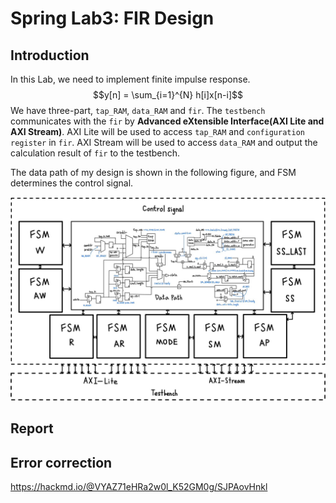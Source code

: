 # Spring Lab3: FIR Design
## Introduction
In this Lab, we need to implement finite impulse response.
    $$y[n] = \sum_{i=1}^{N} h[i]x[n-i]$$
We have three-part, $\texttt{tap\_RAM}$, $\texttt{data\_RAM}$ and $\texttt{fir}$. The $\texttt{testbench}$ communicates with the $\texttt{fir}$ by $\textbf{Advanced eXtensible Interface(AXI Lite and AXI Stream)}$. AXI Lite will be used to access $\texttt{tap\_RAM}$ and $\texttt{configuration register}$ in $\texttt{fir}$. AXI Stream will be used to access $\texttt{data\_RAM}$ and output the calculation result of $\texttt{fir}$ to the testbench.

The data path of my design is shown in the following figure, and FSM determines the control signal.

![](./images/fir_block.jpg)

## Report

## Error correction 
https://hackmd.io/@VYAZ71eHRa2w0l_K52GM0g/SJPAovHnkl